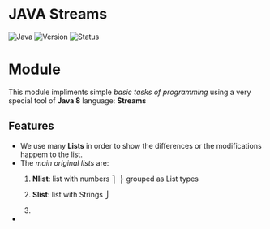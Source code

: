 # JAVA Streams
![Java](https://img.shields.io/badge/Language-Java-blue)
![Version](https://img.shields.io/badge/Version-2.0)
![Status](https://img.shields.io/badge/Status-Completed-brightgreen)

# Module
This module impliments simple *basic tasks of programming* using a very special tool of **Java 8** language: **Streams**

## Features
- We use many **Lists** in order to show the differences or the modifications happem to the list.
- The *main original lists* are:  
  1. **Nlist**: list with numbers ⎫
                                  ⎬ grouped as List types     
  2. **Slist**: list with Strings ⎭

  3. 
- 

